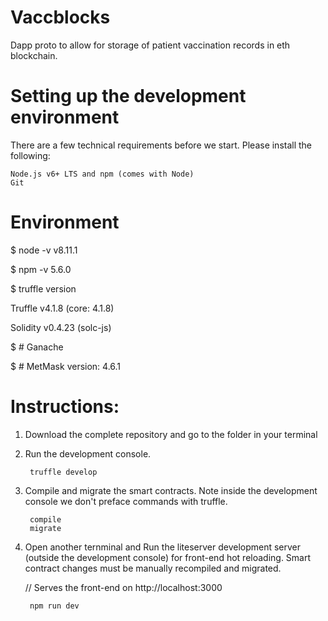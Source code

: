 # Vaccblocks
Dapp proto to allow for storage of patient vaccination records in eth blockchain. 

# Setting up the development environment
There are a few technical requirements before we start. Please install the following:

    Node.js v6+ LTS and npm (comes with Node)
    Git

# Environment
$ node -v
v8.11.1

$ npm -v
5.6.0

$ truffle version

Truffle v4.1.8 (core: 4.1.8)

Solidity v0.4.23 (solc-js)

$ # Ganache

$ # MetMask version: 4.6.1

# Instructions:
1. Download the complete repository and go to the folder in your terminal

2. Run the development console.

        truffle develop

3. Compile and migrate the smart contracts. Note inside the development console we don't preface commands with truffle.

        compile
        migrate

4. Open another ternminal and Run the liteserver development server (outside the development console) for front-end hot   reloading. 
   Smart contract changes must be manually recompiled and migrated.

   // Serves the front-end on http://localhost:3000

        npm run dev


